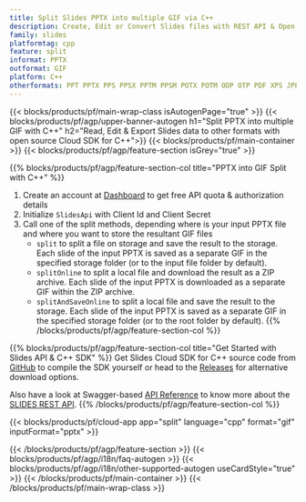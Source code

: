 ```yaml
---
title: Split Slides PPTX into multiple GIF via C++ 
description: Create, Edit or Convert Slides files with REST API & Open Source C++ SDK
family: slides
platformtag: cpp
feature: split
informat: PPTX
outformat: GIF
platform: C++
otherformats: PPT PPTX PPS PPSX PPTM PPSM POTX POTM ODP OTP PDF XPS JPEG PNG BMP TIFF SVG HTML5 XAML
---
```


{{< blocks/products/pf/main-wrap-class isAutogenPage="true" >}}
{{< blocks/products/pf/agp/upper-banner-autogen h1="Split PPTX into multiple GIF with C++" h2="Read, Edit & Export Slides data to other formats with open source Cloud SDK for C++">}}
{{< blocks/products/pf/main-container >}}
{{< blocks/products/pf/agp/feature-section isGrey="true" >}}

{{% blocks/products/pf/agp/feature-section-col title="PPTX into GIF Split with C++" %}}
1. Create an account at <a href="https://dashboard.aspose.cloud/">Dashboard</a> to get free API quota & authorization details
1. Initialize ```SlidesApi``` with Client Id and Client Secret
1. Call one of the split methods, depending where is your input PPTX file and where you want to store the resultant GIF files
    - ```split``` to split a file on storage and save the result to the storage. Each slide of the input PPTX is saved as a separate GIF in the specified storage folder (or to the input file folder by default).
    - ```splitOnline``` to split a local file and download the result as a ZIP archive. Each slide of the input PPTX is downloaded as a separate GIF within the ZIP archive.
    - ```splitAndSaveOnline``` to split a local file and save the result to the storage. Each slide of the input PPTX is saved as a separate GIF in the specified storage folder (or to the root folder by default).
{{% /blocks/products/pf/agp/feature-section-col %}}

{{% blocks/products/pf/agp/feature-section-col title="Get Started with Slides API & C++ SDK" %}}
Get Slides Cloud SDK for C++ source code from [GitHub](https://github.com/aspose-slides-cloud/aspose-slides-cloud-cpp) to compile the SDK yourself or head to the [Releases](https://releases.aspose.cloud/) for alternative download options. 

Also have a look at Swagger-based [API Reference](https://apireference.aspose.cloud/slides/) to know more about the [SLIDES REST API](https://products.aspose.cloud/slides/curl/).
{{% /blocks/products/pf/agp/feature-section-col %}}

{{< blocks/products/pf/cloud-app app="split" language="cpp" format="gif" inputFormat="pptx" >}}

{{< /blocks/products/pf/agp/feature-section >}}
{{< blocks/products/pf/agp/i18n/faq-autogen >}}
{{< blocks/products/pf/agp/i18n/other-supported-autogen useCardStyle="true" >}}
{{< /blocks/products/pf/main-container >}}
{{< /blocks/products/pf/main-wrap-class >}}